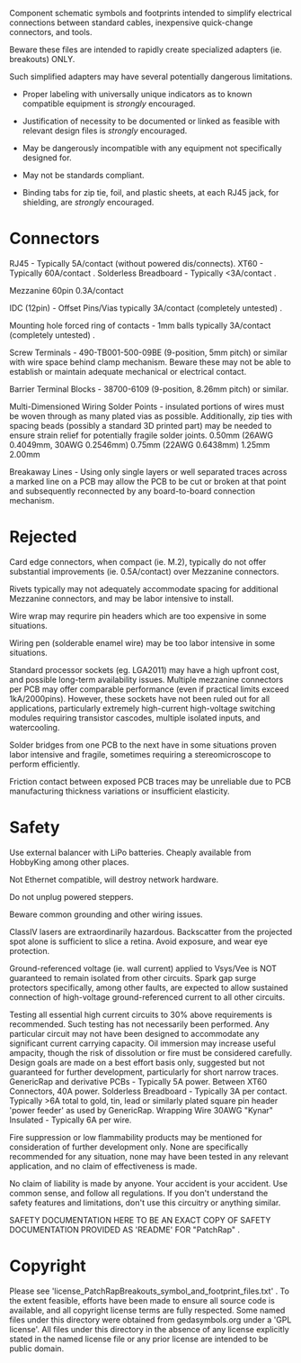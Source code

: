 

Component schematic symbols and footprints intended to simplify electrical connections between standard cables, inexpensive quick-change connectors, and tools.



Beware these files are intended to rapidly create specialized adapters (ie. breakouts) ONLY.

Such simplified adapters may have several potentially dangerous limitations.

* Proper labeling with universally unique indicators as to known compatible equipment is *strongly* encouraged.
* Justification of necessity to be documented or linked as feasible with relevant design files is *strongly* encouraged.
* May be dangerously incompatible with any equipment not specifically designed for.
* May not be standards compliant.

* Binding tabs for zip tie, foil, and plastic sheets, at each RJ45 jack, for shielding, are *strongly* encouraged.




# Connectors

RJ45 - Typically 5A/contact (without powered dis/connects).
XT60 - Typically 60A/contact .
Solderless Breadboard - Typically <3A/contact .

Mezzanine 60pin 0.3A/contact

IDC (12pin) - Offset Pins/Vias typically 3A/contact (completely untested) .

Mounting hole forced ring of contacts - 1mm balls typically 3A/contact (completely untested) .

Screw Terminals - 490-TB001-500-09BE (9-position, 5mm pitch) or similar with wire space behind clamp mechanism. Beware these may not be able to establish or maintain adequate mechanical or electrical contact.

Barrier Terminal Blocks - 38700-6109 (9-position, 8.26mm pitch) or similar.

Multi-Dimensioned Wiring Solder Points - insulated portions of wires must be woven through as many plated vias as possible. Additionally, zip ties with spacing beads (possibly a standard 3D printed part) may be needed to ensure strain relief for potentially fragile solder joints.
0.50mm (26AWG 0.4049mm, 30AWG 0.2546mm)
0.75mm (22AWG 0.6438mm)
1.25mm
2.00mm

Breakaway Lines - Using only single layers or well separated traces across a marked line on a PCB may allow the PCB to be cut or broken at that point and subsequently reconnected by any board-to-board connection mechanism.


# Rejected

Card edge connectors, when compact (ie. M.2), typically do not offer substantial improvements (ie. 0.5A/contact) over Mezzanine connectors.

Rivets typically may not adequately accommodate spacing for additional Mezzanine connectors, and may be labor intensive to install.

Wire wrap may requrire pin headers which are too expensive in some situations.

Wiring pen (solderable enamel wire) may be too labor intensive in some situations.

Standard processor sockets (eg. LGA2011) may have a high upfront cost, and possible long-term availability issues. Multiple mezzanine connectors per PCB may offer comparable performance (even if practical limits exceed 1kA/2000pins). However, these sockets have not been ruled out for all applications, particularly extremely high-current high-voltage switching modules requiring transistor cascodes, multiple isolated inputs, and watercooling.

Solder bridges from one PCB to the next have in some situations proven labor intensive and fragile, sometimes requiring a stereomicroscope to perform efficiently.

Friction contact between exposed PCB traces may be unreliable due to PCB manufacturing thickness variations or insufficient elasticity.



# Safety

Use external balancer with LiPo batteries. Cheaply available from HobbyKing among other places.

Not Ethernet compatible, will destroy network hardware.

Do not unplug powered steppers.

Beware common grounding and other wiring issues.

ClassIV lasers are extraordinarily hazardous. Backscatter from the projected spot alone is sufficient to slice a retina. Avoid exposure, and wear eye protection.


Ground-referenced voltage (ie. wall current) applied to Vsys/Vee is NOT guaranteed to remain isolated from other circuits. Spark gap surge protectors specifically, among other faults, are expected to allow sustained connection of high-voltage ground-referenced current to all other circuits.


Testing all essential high current circuits to 30% above requirements is recommended. Such testing has not necessarily been performed. Any particular circuit may not have been designed to accommodate any significant current carrying capacity. Oil immersion may increase useful ampacity, though the risk of dissolution or fire must be considered carefully. Design goals are made on a best effort basis only, suggested but not guaranteed for further development, particularly for short narrow traces.
GenericRap and derivative PCBs - Typically 5A power. Between XT60 Connectors, 40A power.
Solderless Breadboard - Typically 3A per contact. Typically >6A total to gold, tin, lead or similarly plated square pin header 'power feeder' as used by GenericRap.
Wrapping Wire 30AWG "Kynar" Insulated - Typically 6A per wire.

Fire suppression or low flammability products may be mentioned for consideration of further development only. None are specifically recommended for any situation, none may have been tested in any relevant application, and no claim of effectiveness is made.

No claim of liability is made by anyone. Your accident is your accident. Use common sense, and follow all regulations. If you don't understand the safety features and limitations, don't use this circuitry or anything similar.



SAFETY DOCUMENTATION HERE TO BE AN EXACT COPY OF SAFETY DOCUMENTATION PROVIDED AS 'README' FOR "PatchRap" .


# Copyright

Please see 'license_PatchRapBreakouts_symbol_and_footprint_files.txt' . To the extent feasible, efforts have been made to ensure all source code is available, and all copyright license terms are fully respected. Some named files under this directory were obtained from gedasymbols.org under a 'GPL license'. All files under this directory in the absence of any license explicitly stated in the named license file or any prior license are intended to be public domain.





